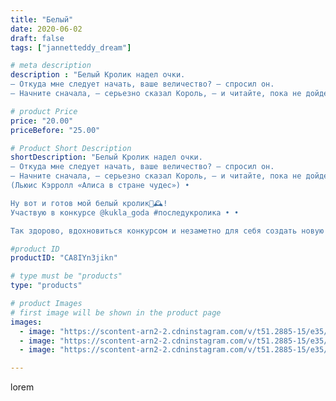 ```yaml
---
title: "Белый"
date: 2020-06-02
draft: false
tags: ["jannetteddy_dream"]

# meta description
description : "Белый Кролик надел очки.
— Откуда мне следует начать, ваше величество? — спросил он.
— Начните сначала, — серьезно сказал Король, — и читайте, пока не дойдет"

# product Price
price: "20.00"
priceBefore: "25.00"

# Product Short Description
shortDescription: "Белый Кролик надел очки.
— Откуда мне следует начать, ваше величество? — спросил он.
— Начните сначала, — серьезно сказал Король, — и читайте, пока не дойдете до конца; тогда остановитесь.
(Льюис Кэрролл «Алиса в стране чудес») •

Ну вот и готов мой белый кролик🐰🕰!
Участвую в конкурсе @kukla_goda #последукролика • •

Так здорово, вдохновиться конкурсом и незаметно для себя создать новую коллекцию 💫  #теддимишка #теддист #тедди #teddybear #teddy #artistteddybear #мишкитедди #мишкатедди #teddybear🐻 #teddy🐻 #teddy_bear #teddybearlove #artistteddybear #artistteddy #своимируками #ручнаяработа #моявесна #распродажа #медведиспасутмир #мойпомощниккнига #jannettcollection #королевствотеддишик"

#product ID
productID: "CA8IYn3jikn"

# type must be "products"
type: "products"

# product Images
# first image will be shown in the product page
images:
  - image: "https://scontent-arn2-2.cdninstagram.com/v/t51.2885-15/e35/s1080x1080/102917078_286371589069880_4037092378306897904_n.jpg?_nc_ht=scontent-arn2-2.cdninstagram.com&_nc_cat=108&_nc_ohc=6QzBnEXyjK4AX_lF7w2&tp=1&oh=8052072d77e129f0ef1ef73e2b854381&oe=605C537D&ig_cache_key=MjMyMjc2ODM4MDQwNTIxNzY1OQ%3D%3D.2"
  - image: "https://scontent-arn2-2.cdninstagram.com/v/t51.2885-15/e35/s1080x1080/101123445_163390298530661_1206074443679471515_n.jpg?_nc_ht=scontent-arn2-2.cdninstagram.com&_nc_cat=105&_nc_ohc=bEETcNKvvosAX_LTEGW&tp=1&oh=36a3fac6825d2f4c58e7add3933e719e&oe=605A97AA&ig_cache_key=MjMyMjc2ODM4MDQxMzUyNTUwOQ%3D%3D.2"
  - image: "https://scontent-arn2-2.cdninstagram.com/v/t51.2885-15/e35/s1080x1080/101485271_673960523457668_6449629772359975765_n.jpg?_nc_ht=scontent-arn2-2.cdninstagram.com&_nc_cat=108&_nc_ohc=DOfY0MLFsl8AX9ASufA&tp=1&oh=e457320b008109ae40e9865a20606de0&oe=605BFFCB&ig_cache_key=MjMyMjc2ODM4MDM3MTU3NjA4MA%3D%3D.2"

---
```

lorem

